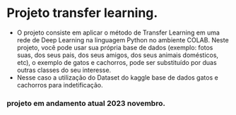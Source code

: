 # Projeto transfer learning.
* O projeto consiste em aplicar o método de Transfer Learning em uma rede de Deep Learning na linguagem Python no ambiente COLAB. Neste projeto, você pode usar sua própria base de dados (exemplo: fotos suas, dos seus pais, dos seus amigos, dos seus animais domésticos, etc), o exemplo de gatos e cachorros, pode ser substituído por duas outras classes do seu interesse.
* Nesse caso a utilização do Dataset do kaggle base de dados gatos e cachorros para indetificação.
### projeto em andamento atual 2023 novembro.
